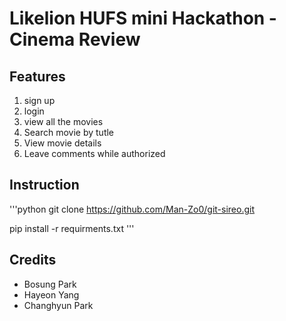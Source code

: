 Likelion HUFS mini Hackathon - Cinema Review
============================================
Features
--------
1. sign up
2. login
3. view all the movies
4. Search movie by tutle
5. View movie details
6. Leave comments while authorized

Instruction
-----------
'''python
git clone https://github.com/Man-Zo0/git-sireo.git

pip install -r requirments.txt
'''

Credits
-------
* Bosung Park
* Hayeon Yang
* Changhyun Park
